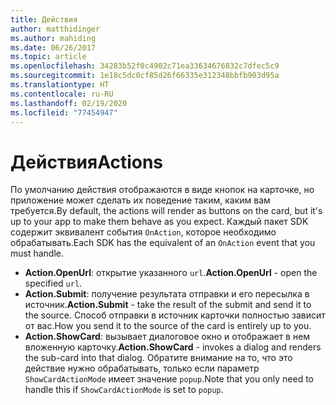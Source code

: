 ```yaml
---
title: Действия
author: matthidinger
ms.author: mahiding
ms.date: 06/26/2017
ms.topic: article
ms.openlocfilehash: 34283b52f0c4902c71ea33634676832c7dfec5c9
ms.sourcegitcommit: 1e18c5dc0cf85d26f66335e312348bbfb903d95a
ms.translationtype: HT
ms.contentlocale: ru-RU
ms.lasthandoff: 02/19/2020
ms.locfileid: "77454947"
---
```

# <a name="actions"></a><span data-ttu-id="68ccb-102">Действия</span><span class="sxs-lookup"><span data-stu-id="68ccb-102">Actions</span></span>

<span data-ttu-id="68ccb-103">По умолчанию действия отображаются в виде кнопок на карточке, но приложение может сделать их поведение таким, каким вам требуется.</span><span class="sxs-lookup"><span data-stu-id="68ccb-103">By default, the actions will render as buttons on the card, but it's up to your app to make them behave as you expect.</span></span> <span data-ttu-id="68ccb-104">Каждый пакет SDK содержит эквивалент события `OnAction`, которое необходимо обрабатывать.</span><span class="sxs-lookup"><span data-stu-id="68ccb-104">Each SDK has the equivalent of an `OnAction` event that you must handle.</span></span>

* <span data-ttu-id="68ccb-105">**Action.OpenUrl**: открытие указанного `url`.</span><span class="sxs-lookup"><span data-stu-id="68ccb-105">**Action.OpenUrl** - open the specified `url`.</span></span>  
* <span data-ttu-id="68ccb-106">**Action.Submit**: получение результата отправки и его пересылка в источник.</span><span class="sxs-lookup"><span data-stu-id="68ccb-106">**Action.Submit** - take the result of the submit and send it to the source.</span></span> <span data-ttu-id="68ccb-107">Способ отправки в источник карточки полностью зависит от вас.</span><span class="sxs-lookup"><span data-stu-id="68ccb-107">How you send it to the source of the card is entirely up to you.</span></span>
* <span data-ttu-id="68ccb-108">**Action.ShowCard**: вызывает диалоговое окно и отображает в нем вложенную карточку.</span><span class="sxs-lookup"><span data-stu-id="68ccb-108">**Action.ShowCard** - invokes a dialog and renders the sub-card into that dialog.</span></span> <span data-ttu-id="68ccb-109">Обратите внимание на то, что это действие нужно обрабатывать, только если параметр `ShowCardActionMode` имеет значение `popup`.</span><span class="sxs-lookup"><span data-stu-id="68ccb-109">Note that you only need to handle this if `ShowCardActionMode` is set to `popup`.</span></span>
